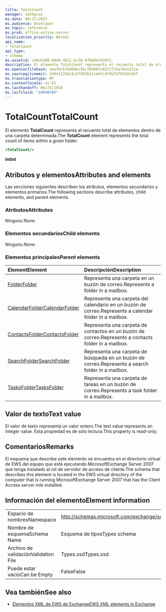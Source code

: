 ```yaml
---
title: TotalCount
manager: sethgros
ms.date: 09/17/2015
ms.audience: Developer
ms.topic: reference
ms.prod: office-online-server
localization_priority: Normal
api_name:
- TotalCount
api_type:
- schema
ms.assetid: c48c6388-8449-4622-bc38-6f0e84293872
description: El elemento TotalCount representa el recuento total de elementos dentro de una carpeta determinada.
ms.openlocfilehash: e4a7bcb70d04bc5bcf66087c0272732a7be1231a
ms.sourcegitcommit: 34041125dc8c5f993b21cebfc4f8b72f0fd2cb6f
ms.translationtype: MT
ms.contentlocale: es-ES
ms.lasthandoff: 06/25/2018
ms.locfileid: "19840705"
---
```

# <a name="totalcount"></a><span data-ttu-id="2294b-103">TotalCount</span><span class="sxs-lookup"><span data-stu-id="2294b-103">TotalCount</span></span>

<span data-ttu-id="2294b-104">El elemento **TotalCount** representa el recuento total de elementos dentro de una carpeta determinada.</span><span class="sxs-lookup"><span data-stu-id="2294b-104">The **TotalCount** element represents the total count of items within a given folder.</span></span> 
  
```xml
<TotalCount/>
```

 <span data-ttu-id="2294b-105">**int**</span><span class="sxs-lookup"><span data-stu-id="2294b-105">**int**</span></span>
## <a name="attributes-and-elements"></a><span data-ttu-id="2294b-106">Atributos y elementos</span><span class="sxs-lookup"><span data-stu-id="2294b-106">Attributes and elements</span></span>

<span data-ttu-id="2294b-107">Las secciones siguientes describen los atributos, elementos secundarios y elementos primarios.</span><span class="sxs-lookup"><span data-stu-id="2294b-107">The following sections describe attributes, child elements, and parent elements.</span></span>
  
### <a name="attributes"></a><span data-ttu-id="2294b-108">Atributos</span><span class="sxs-lookup"><span data-stu-id="2294b-108">Attributes</span></span>

<span data-ttu-id="2294b-109">Ninguno.</span><span class="sxs-lookup"><span data-stu-id="2294b-109">None.</span></span>
  
### <a name="child-elements"></a><span data-ttu-id="2294b-110">Elementos secundarios</span><span class="sxs-lookup"><span data-stu-id="2294b-110">Child elements</span></span>

<span data-ttu-id="2294b-111">Ninguno.</span><span class="sxs-lookup"><span data-stu-id="2294b-111">None.</span></span>
  
### <a name="parent-elements"></a><span data-ttu-id="2294b-112">Elementos principales</span><span class="sxs-lookup"><span data-stu-id="2294b-112">Parent elements</span></span>

|<span data-ttu-id="2294b-113">**Element**</span><span class="sxs-lookup"><span data-stu-id="2294b-113">**Element**</span></span>|<span data-ttu-id="2294b-114">**Descripción**</span><span class="sxs-lookup"><span data-stu-id="2294b-114">**Description**</span></span>|
|:-----|:-----|
|[<span data-ttu-id="2294b-115">Folder</span><span class="sxs-lookup"><span data-stu-id="2294b-115">Folder</span></span>](folder.md) <br/> |<span data-ttu-id="2294b-116">Representa una carpeta en un buzón de correo.</span><span class="sxs-lookup"><span data-stu-id="2294b-116">Represents a folder in a mailbox.</span></span>  <br/> |
|[<span data-ttu-id="2294b-117">CalendarFolder</span><span class="sxs-lookup"><span data-stu-id="2294b-117">CalendarFolder</span></span>](calendarfolder.md) <br/> |<span data-ttu-id="2294b-118">Representa una carpeta del calendario en un buzón de correo.</span><span class="sxs-lookup"><span data-stu-id="2294b-118">Represents a calendar folder in a mailbox.</span></span>  <br/> |
|[<span data-ttu-id="2294b-119">ContactsFolder</span><span class="sxs-lookup"><span data-stu-id="2294b-119">ContactsFolder</span></span>](contactsfolder.md) <br/> |<span data-ttu-id="2294b-120">Representa una carpeta de contactos en un buzón de correo.</span><span class="sxs-lookup"><span data-stu-id="2294b-120">Represents a contacts folder in a mailbox.</span></span>  <br/> |
|[<span data-ttu-id="2294b-121">SearchFolder</span><span class="sxs-lookup"><span data-stu-id="2294b-121">SearchFolder</span></span>](searchfolder.md) <br/> |<span data-ttu-id="2294b-122">Representa una carpeta de búsqueda en un buzón de correo.</span><span class="sxs-lookup"><span data-stu-id="2294b-122">Represents a search folder in a mailbox.</span></span>  <br/> |
|[<span data-ttu-id="2294b-123">TasksFolder</span><span class="sxs-lookup"><span data-stu-id="2294b-123">TasksFolder</span></span>](tasksfolder.md) <br/> |<span data-ttu-id="2294b-124">Representa una carpeta de tareas en un buzón de correo.</span><span class="sxs-lookup"><span data-stu-id="2294b-124">Represents a task folder in a mailbox.</span></span>  <br/> |
   
## <a name="text-value"></a><span data-ttu-id="2294b-125">Valor de texto</span><span class="sxs-lookup"><span data-stu-id="2294b-125">Text value</span></span>

<span data-ttu-id="2294b-126">El valor de texto representa un valor entero.</span><span class="sxs-lookup"><span data-stu-id="2294b-126">The text value represents an integer value.</span></span> <span data-ttu-id="2294b-127">Esta propiedad es de sólo lectura.</span><span class="sxs-lookup"><span data-stu-id="2294b-127">This property is read-only.</span></span>
  
## <a name="remarks"></a><span data-ttu-id="2294b-128">Comentarios</span><span class="sxs-lookup"><span data-stu-id="2294b-128">Remarks</span></span>

<span data-ttu-id="2294b-129">El esquema que describe este elemento se encuentra en el directorio virtual de EWS del equipo que está ejecutando MicrosoftExchange Server 2007 que tenga instalado el rol de servidor de acceso de cliente.</span><span class="sxs-lookup"><span data-stu-id="2294b-129">The schema that describes this element is located in the EWS virtual directory of the computer that is running MicrosoftExchange Server 2007 that has the Client Access server role installed.</span></span>
  
## <a name="element-information"></a><span data-ttu-id="2294b-130">Información del elemento</span><span class="sxs-lookup"><span data-stu-id="2294b-130">Element information</span></span>

|||
|:-----|:-----|
|<span data-ttu-id="2294b-131">Espacio de nombres</span><span class="sxs-lookup"><span data-stu-id="2294b-131">Namespace</span></span>  <br/> |http://schemas.microsoft.com/exchange/services/2006/types  <br/> |
|<span data-ttu-id="2294b-132">Nombre de esquema</span><span class="sxs-lookup"><span data-stu-id="2294b-132">Schema Name</span></span>  <br/> |<span data-ttu-id="2294b-133">Esquema de tipos</span><span class="sxs-lookup"><span data-stu-id="2294b-133">Types schema</span></span>  <br/> |
|<span data-ttu-id="2294b-134">Archivo de validación</span><span class="sxs-lookup"><span data-stu-id="2294b-134">Validation File</span></span>  <br/> |<span data-ttu-id="2294b-135">Types.xsd</span><span class="sxs-lookup"><span data-stu-id="2294b-135">Types.xsd</span></span>  <br/> |
|<span data-ttu-id="2294b-136">Puede estar vacío</span><span class="sxs-lookup"><span data-stu-id="2294b-136">Can be Empty</span></span>  <br/> |<span data-ttu-id="2294b-137">False</span><span class="sxs-lookup"><span data-stu-id="2294b-137">False</span></span>  <br/> |
   
## <a name="see-also"></a><span data-ttu-id="2294b-138">Vea también</span><span class="sxs-lookup"><span data-stu-id="2294b-138">See also</span></span>



- [<span data-ttu-id="2294b-139">Elementos XML de EWS de Exchange</span><span class="sxs-lookup"><span data-stu-id="2294b-139">EWS XML elements in Exchange</span></span>](ews-xml-elements-in-exchange.md)

